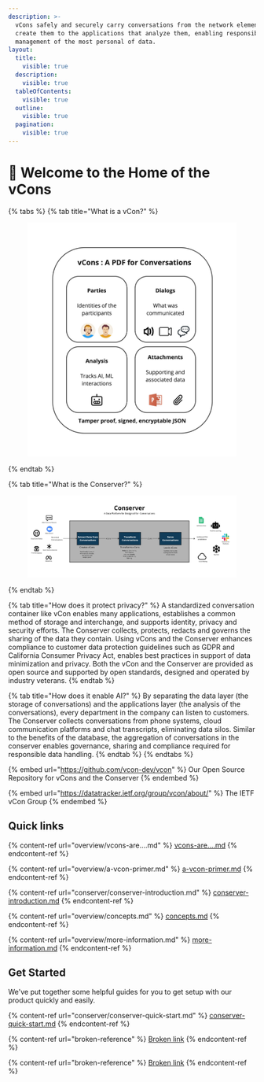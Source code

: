 ```yaml
---
description: >-
  vCons safely and securely carry conversations from the network elements that
  create them to the applications that analyze them, enabling responsible
  management of the most personal of data.
layout:
  title:
    visible: true
  description:
    visible: true
  tableOfContents:
    visible: true
  outline:
    visible: true
  pagination:
    visible: true
---
```


# 👋 Welcome to the Home of the vCons

{% tabs %}
{% tab title="What is a vCon?" %}
<figure><img src=".gitbook/assets/Conserver Pictures (8).jpg" alt=""><figcaption></figcaption></figure>
{% endtab %}

{% tab title="What is the Conserver?" %}
<figure><img src=".gitbook/assets/Conserver Pictures (7).jpg" alt=""><figcaption></figcaption></figure>
{% endtab %}

{% tab title="How does it protect privacy?" %}
A standardized conversation container like vCon enables many applications, establishes a common method of storage and interchange, and supports identity, privacy and security efforts.  The Conserver collects, protects, redacts and governs the sharing of the data they contain.  Using vCons and the Conserver enhances compliance to customer data protection guidelines such as GDPR and California Consumer Privacy Act, enables best practices in support of data minimization and privacy. Both the vCon and the Conserver are provided as open source and supported by open standards, designed and operated by industry veterans.&#x20;
{% endtab %}

{% tab title="How does it enable AI?" %}
By separating the data layer (the storage of conversations) and the applications layer (the analysis of the conversations), every department in the company can listen to customers. The Conserver collects conversations from phone systems, cloud communication platforms and chat transcripts, eliminating data silos.  Similar to the benefits of the database, the aggregation of conversations in the conserver enables governance, sharing and compliance required for responsible data handling.&#x20;
{% endtab %}
{% endtabs %}

{% embed url="https://github.com/vcon-dev/vcon" %}
Our Open Source Repository for vCons and the Conserver
{% endembed %}

{% embed url="https://datatracker.ietf.org/group/vcon/about/" %}
The IETF vCon Group&#x20;
{% endembed %}

## Quick links

{% content-ref url="overview/vcons-are....md" %}
[vcons-are....md](overview/vcons-are....md)
{% endcontent-ref %}

{% content-ref url="overview/a-vcon-primer.md" %}
[a-vcon-primer.md](overview/a-vcon-primer.md)
{% endcontent-ref %}

{% content-ref url="conserver/conserver-introduction.md" %}
[conserver-introduction.md](conserver/conserver-introduction.md)
{% endcontent-ref %}

{% content-ref url="overview/concepts.md" %}
[concepts.md](overview/concepts.md)
{% endcontent-ref %}

{% content-ref url="overview/more-information.md" %}
[more-information.md](overview/more-information.md)
{% endcontent-ref %}



## Get Started

We've put together some helpful guides for you to get setup with our product quickly and easily.

{% content-ref url="conserver/conserver-quick-start.md" %}
[conserver-quick-start.md](conserver/conserver-quick-start.md)
{% endcontent-ref %}

{% content-ref url="broken-reference" %}
[Broken link](broken-reference)
{% endcontent-ref %}

{% content-ref url="broken-reference" %}
[Broken link](broken-reference)
{% endcontent-ref %}
